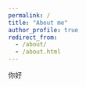 ```yaml
---
permalink: /
title: "About me"
author_profile: true
redirect_from: 
  - /about/
  - /about.html
---
```

你好
